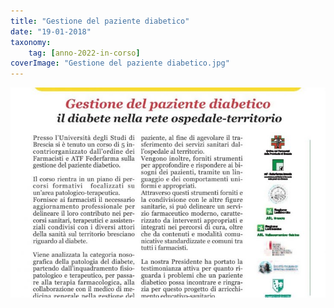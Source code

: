 ```yaml
---
title: "Gestione del paziente diabetico"
date: "19-01-2018"
taxonomy: 
    tag: [anno-2022-in-corso]
coverImage: "Gestione del paziente diabetico.jpg"
---
```


![Gestione del paziente diabetico](images/Gestione%20del%20paziente%20diabetico.jpg)
